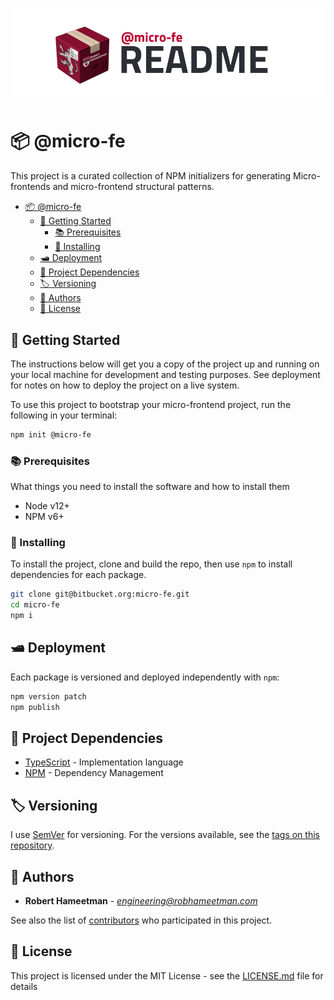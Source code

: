 ![@micro-fe][header]

# 📦 @micro-fe

This project is a curated collection of NPM initializers for generating Micro-frontends
and micro-frontend structural patterns.

- [📦 @micro-fe](#%f0%9f%93%a6-micro-fe)
  - [💼 Getting Started](#%f0%9f%92%bc-getting-started)
    - [📚 Prerequisites](#%f0%9f%93%9a-prerequisites)
    - [📲 Installing](#%f0%9f%93%b2-installing)
  - [🛥 Deployment](#%f0%9f%9b%a5-deployment)
  - [🧾 Project Dependencies](#%f0%9f%a7%be-project-dependencies)
  - [🏷 Versioning](#%f0%9f%8f%b7-versioning)
  - [📜 Authors](#%f0%9f%93%9c-authors)
  - [📄 License](#%f0%9f%93%84-license)

## 💼 Getting Started

The instructions below will get you a copy of the project up and running on your
local machine for development and testing purposes. See deployment for notes on
how to deploy the project on a live system.

To use this project to bootstrap your micro-frontend project, run the following
in your terminal:

```bash
npm init @micro-fe
```

### 📚 Prerequisites

What things you need to install the software and how to install them

- Node v12+
- NPM v6+

### 📲 Installing

To install the project, clone and build the repo, then use `npm` to install
dependencies for each package.

```bash
git clone git@bitbucket.org:micro-fe.git
cd micro-fe
npm i
```

## 🛥 Deployment

Each package is versioned and deployed independently with `npm`:

```bash
npm version patch
npm publish
```

## 🧾 Project Dependencies

- [TypeScript](https://www.typescriptlang.org/) - Implementation language
- [NPM](https://www.npmjs.com/) - Dependency Management

## 🏷 Versioning

I use [SemVer](http://semver.org/) for versioning. For the versions available,
see the [tags on this repository](https://github.com/RobHameetman/micro-fe/tags/).

## 📜 Authors

- **Robert Hameetman** - _<engineering@robhameetman.com>_

See also the list of [contributors](https://github.com/RobHameetman/micro-fe/graphs/contributors) who participated in this project.

## 📄 License

This project is licensed under the MIT License - see the [LICENSE.md](LICENSE.md) file for details

[header]: /.github/readme-root.png '@micro-fe'
